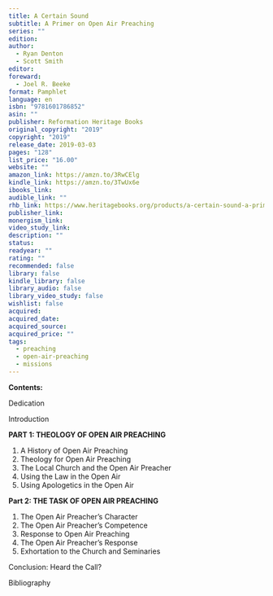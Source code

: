 ```yaml
---
title: A Certain Sound
subtitle: A Primer on Open Air Preaching
series: ""
edition: 
author:
  - Ryan Denton
  - Scott Smith
editor: 
foreward:
  - Joel R. Beeke
format: Pamphlet
language: en
isbn: "9781601786852"
asin: ""
publisher: Reformation Heritage Books
original_copyright: "2019"
copyright: "2019"
release_date: 2019-03-03
pages: "128"
list_price: "16.00"
website: ""
amazon_link: https://amzn.to/3RwCElg
kindle_link: https://amzn.to/3TwUx6e
ibooks_link: 
audible_link: ""
rhb_link: https://www.heritagebooks.org/products/a-certain-sound-a-primer-on-open-air-preaching-denton-smith.html
publisher_link: 
monergism_link: 
video_study_link: 
description: ""
status: 
readyear: ""
rating: ""
recommended: false
library: false
kindle_library: false
library_audio: false
library_video_study: false
wishlist: false
acquired: 
acquired_date: 
acquired_source: 
acquired_price: ""
tags:
  - preaching
  - open-air-preaching
  - missions
---
```

**Contents:**

Dedication

Introduction

**PART 1: THEOLOGY OF OPEN AIR PREACHING**

1. A History of Open Air Preaching
2. Theology for Open Air Preaching
3. The Local Church and the Open Air Preacher
4. Using the Law in the Open Air
5. Using Apologetics in the Open Air 

**Part 2: THE TASK OF OPEN AIR PREACHING**

1. The Open Air Preacher’s Character
2. The Open Air Preacher’s Competence
3. Response to Open Air Preaching
4. The Open Air Preacher’s Response
5. Exhortation to the Church and Seminaries

Conclusion: Heard the Call?

Bibliography